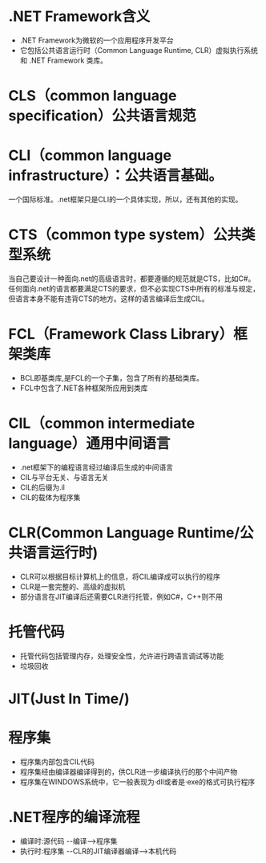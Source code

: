 # .NET Framework含义

* .NET Framework为微软的一个应用程序开发平台
* 它包括公共语言运行时（Common Language Runtime, CLR）虚拟执行系统和 .NET Framework 类库。

# CLS（common language specification）公共语言规范
 
# CLI（common language infrastructure）：公共语言基础。
一个国际标准。.net框架只是CLI的一个具体实现，所以，还有其他的实现。

# CTS（common type system）公共类型系统
当自己要设计一种面向.net的高级语言时，都要遵循的规范就是CTS，比如C#。任何面向.net的语言都要满足CTS的要求，但不必实现CTS中所有的标准与规定，但语言本身不能有违背CTS的地方。这样的语言编译后生成CIL。

# FCL（Framework Class Library）框架类库
* BCL即基类库,是FCL的一个子集，包含了所有的基础类库。
* FCL中包含了.NET各种框架所应用到类库

# CIL（common intermediate language）通用中间语言
* .net框架下的编程语言经过编译后生成的中间语言
* CIL与平台无关、与语言无关
* CIL的后缀为.il
* CIL的载体为程序集


# CLR(Common Language Runtime/公共语言运行时)
* CLR可以根据目标计算机上的信息，将CIL编译成可以执行的程序
* CLR是一套完整的、高级的虚拟机
* 部分语言在JIT编译后还需要CLR进行托管，例如C#，C++则不用

# 托管代码

* 托管代码包括管理内存，处理安全性，允许进行跨语言调试等功能
* 垃圾回收
  
# JIT(Just In Time/)


# 程序集

* 程序集内部包含CIL代码
* 程序集经由编译器编译得到的，供CLR进一步编译执行的那个中间产物
* 程序集在WINDOWS系统中，它一般表现为·dll或者是·exe的格式可执行程序

  
# .NET程序的编译流程

* 编译时:源代码 --编译-->程序集
* 执行时:程序集 --CLR的JIT编译器编译-->本机代码